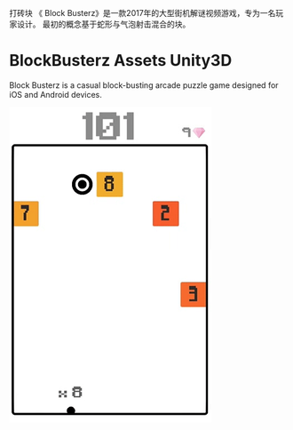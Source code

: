 打砖块
《 Block Busterz》是一款2017年的大型街机解谜视频游戏，专为一名玩家设计。 最初的概念基于蛇形与气泡射击混合的块。

# BlockBusterz Assets Unity3D


Block Busterz is a casual block-busting arcade puzzle game designed for iOS and Android devices.

![](blockbusterz.gif.gif)

